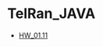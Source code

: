# TelRan_JAVA
- [HW_01.11](https://viktarprof.github.io/TelRan_JAVA/Home_Works/hw_01.11.2022/home_work_01.11/src/main/java/Me.java)

